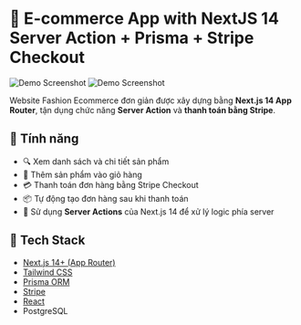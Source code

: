 # 🛒 E-commerce App with NextJS 14 Server Action + Prisma + Stripe Checkout

![Demo Screenshot](https://ik.imagekit.io/qthwngg/Capture2.PNG?updatedAt=1746965922176)
![Demo Screenshot](https://ik.imagekit.io/qthwngg/Capture.PNG?updatedAt=1746965494667)

Website Fashion Ecommerce đơn giản được xây dựng bằng **Next.js 14 App Router**, tận dụng chức năng **Server Action** và **thanh toán bằng Stripe**.

## 🚀 Tính năng

- 🔍 Xem danh sách và chi tiết sản phẩm
- 🛒 Thêm sản phẩm vào giỏ hàng
- 💳 Thanh toán đơn hàng bằng Stripe Checkout
- 📦 Tự động tạo đơn hàng sau khi thanh toán
- 🧠 Sử dụng **Server Actions** của Next.js 14 để xử lý logic phía server

## 🧰 Tech Stack

- [Next.js 14+ (App Router)](https://nextjs.org/docs/app)
- [Tailwind CSS](https://tailwindcss.com/)
- [Prisma ORM](https://www.prisma.io/)
- [Stripe](https://stripe.com/)
- [React](https://reactjs.org/)
- PostgreSQL
